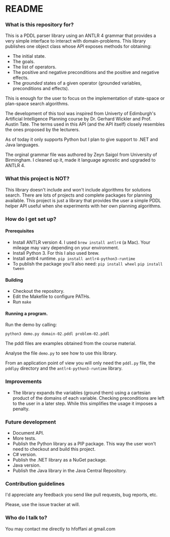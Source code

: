 # README #


### What is this repository for? ###

This is a PDDL parser library using an ANTLR 4 grammar that provides a very simple interface to interact with domain-problems.
This library publishes one object class whose API exposes methods for obtaining:

* The initial state.
* The goals.
* The list of operators.
* The positive and negative preconditions and the positive and negative effects.
* The _grounded_ states of a given operator (grounded variables, preconditions and effects).

This is enough for the user to focus on the implementation of state-space or plan-space search algorithms.

The development of this tool was inspired from Univerty of Edimburgh's Artificial Intelligence Planning course by Dr. Gerhard Wickler and Prof. Austin Tate. The terms used in this API (and the API itself) closely resembles the ones proposed by the lecturers.

As of today it only supports Python but I plan to give support to .NET and Java languages.

The orginal grammar file was authored by Zeyn Saigol from University of Birmingham. I cleaned up it, made it language agnostic and upgraded to ANTLR 4.


### What this project is NOT? ###

This library doesn't include and won't include algorithms for solutions search.
There are lots of projects and complete packages for planning available. This project is just a library that provides the user a simple PDDL helper API useful when she experiments with her own planning algorithms.


### How do I get set up? ###

#### Prerequisites

* Install ANTLR version 4.
    I used `brew install antlr4` (a Mac). Your mileage may vary depending on your environment.
* Install Python 3.
    For this I also used brew.
* Install antlr4 runtime.
    `pip install antlr4-python3-runtime`
* To publish the package you'll also need:
    `pip install wheel`
    `pip install tween`

#### Building

* Checkout the repository.
* Edit the Makefile to configure PATHs.
* Run `make` 

#### Running a program.

Run the demo by calling:
```
python3 demo.py domain-02.pddl problem-02.pddl
```
The pddl files are examples obtained from the course material.

Analyse the file `demo.py` to see  how to use this library.

From an application point of view you will only need the `pddl.py` file, the `pddlpy` directory and the `antlr4-python3-runtime` library.


### Improvements ###

* The library expands the variables (ground them) using a cartesian product of the domains of each variable. Checking preconditions are left to the user in a later step. While this simplifies the usage it imposes a penalty.


### Future development ###

* Document API.
* More tests.
* Publish the Python library as a PIP package. This way the user won't need to checkout and build this project.
* C# version.
* Publish the .NET library as a NuGet package.
* Java version.
* Publish the Java library in the Java Central Repository.


### Contribution guidelines ###

I'd appreciate any feedback you send like pull requests, bug reports, etc.

Please, use the issue tracker at will.


### Who do I talk to? ###

You may contact me directly to hfoffani at gmail.com



